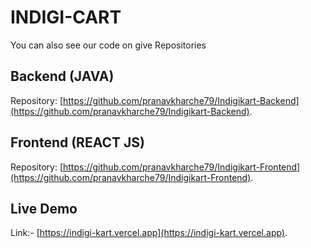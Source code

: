 # INDIGI-CART

You can also see our code on give Repositories 

## Backend (JAVA)

Repository: [https://github.com/pranavkharche79/Indigikart-Backend](https://github.com/pranavkharche79/Indigikart-Backend).

## Frontend (REACT JS)

Repository: [https://github.com/pranavkharche79/Indigikart-Frontend](https://github.com/pranavkharche79/Indigikart-Frontend).

## Live Demo

Link:- [https://indigi-kart.vercel.app](https://indigi-kart.vercel.app).
